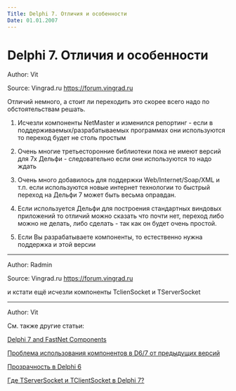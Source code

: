 ```yaml
---
Title: Delphi 7. Отличия и особенности
Date: 01.01.2007
---
```



Delphi 7. Отличия и особенности
===============================

Author: Vit

Source: Vingrad.ru <https://forum.vingrad.ru>

Отличий немного, а стоит ли переходить это скорее всего надо по
обстоятельствам решать.

1. Исчезли компоненты NetMaster и изменился репортинг - если в
поддерживаемых/разрабатываемых программах они используются то переход
будет не столь простым

2. Очень многие третьесторонние библиотеки пока не имеют версий для 7х
Дельфи - следовательно если они используются то надо ждать

3. Очень много добавилось для поддержки Web/Internet/Soap/XML и т.п.
если используются новые интернет технологии то быстрый переход
на Дельфи 7 может быть весьма оправдан.

4. Если используется Дельфи для построения стандартных виндовых
приложений то отличий можно сказать что почти нет, переход либо можно не
делать, либо сделать - так как он будет очень простой.

5. Если Вы разрабатываете компоненты, то естественно нужна поддержка и
этой версии

------------------------------------------------------------------------

Author: Radmin

Source: Vingrad.ru <https://forum.vingrad.ru>

и кстати ещё исчезли компоненты TclienSocket и TServerSocket

------------------------------------------------------------------------

Author: Vit

См. также другие статьи:

[Delphi 7 and FastNet Components](/vcl/common/fastnet_components)

[Проблема использования компонентов в D6/7 от предыдущих
версий](/ide/problem/old_ver_component)

[Прозрачность в Delphi 6](/vcl/form/transparent/transparence)

[Где TServerSocket и TClientSocket в Delphi 7?](/network/socket/where_server_client_socket)
